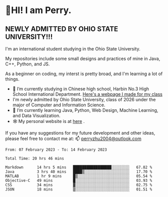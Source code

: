 # 🌄HI! I am Perry. <br> #
## NEWLY ADMITTED BY OHIO STATE UNIVERSITY!!! ##  
I'm an international student studying in the Ohio State University. <br>

My repositories include some small designs and practices of mine in Java, C++, Python, and JS. <br>

As a beginner on coding, my interst is pretty broad, and I'm learning a lot of things. <br>
- 🔭 I’m currently studying in Chinese high school, Harbin No.3 High School International Department. [Here's a webpage I made for my class](https://perry2004.github.io/weirdos/)
- I'm newly admitted by Ohio State University, class of 2026 under the major of Computer and Information Science. 
- 🌱 I’m currently learning Java, Python, Web Design, Machine Learning, and Data Visualization. 
- 🕸️ My personal website is at <a href="https://zhu-yp.cn">here</a> .  

If you have any suggestions for my future development and other ideas, please feel free to contact me at: 📫 [perryzhu2004@outlook.com](mailto:perryzhu2004@outlook.com)

<!--START_SECTION:waka-->

```text
From: 07 February 2023 - To: 14 February 2023

Total Time: 20 hrs 46 mins

Markdown      14 hrs 5 mins   █████████████████░░░░░░░░   67.82 %
Java          3 hrs 40 mins   ████▒░░░░░░░░░░░░░░░░░░░░   17.70 %
MATLAB        1 hr 9 mins     █▒░░░░░░░░░░░░░░░░░░░░░░░   05.54 %
Objective-C   49 mins         █░░░░░░░░░░░░░░░░░░░░░░░░   03.93 %
CSS           34 mins         ▓░░░░░░░░░░░░░░░░░░░░░░░░   02.75 %
JSON          18 mins         ▒░░░░░░░░░░░░░░░░░░░░░░░░   01.51 %
```

<!--END_SECTION:waka-->